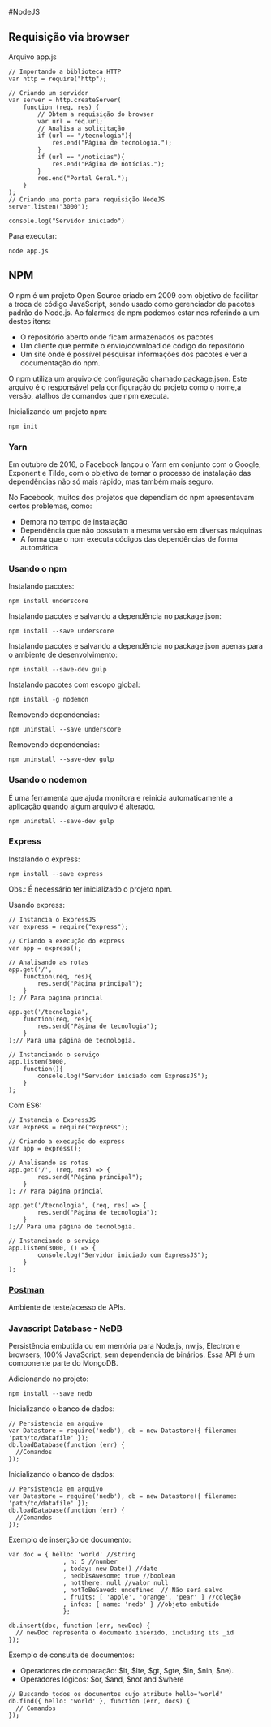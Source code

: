 #NodeJS


## Requisição via browser

Arquivo app.js

```
// Importando a biblioteca HTTP
var http = require("http");

// Criando um servidor
var server = http.createServer(
    function (req, res) {
        // Obtem a requisição do browser
        var url = req.url;
        // Analisa a solicitação
        if (url == "/tecnologia"){
            res.end("Página de tecnologia.");     
        }
        if (url == "/noticias"){
            res.end("Página de notícias.");
        }
        res.end("Portal Geral.");
    }
);
// Criando uma porta para requisição NodeJS
server.listen("3000");

console.log("Servidor iniciado")

```

Para executar:

```
node app.js
```


## NPM

O npm é um projeto Open Source criado em 2009 com objetivo de facilitar a troca de código JavaScript, sendo usado como gerenciador de pacotes padrão do Node.js. Ao falarmos de npm podemos estar nos referindo a um destes itens:

- O repositório aberto onde ficam armazenados os pacotes
- Um cliente que permite o envio/download de código do repositório
- Um site onde é possível pesquisar informações dos pacotes e ver a documentação do npm.

O npm utiliza um arquivo de configuração chamado package.json. Este arquivo é o responsável pela configuração do projeto como o nome,a versão, atalhos de comandos que npm executa.

Inicializando um projeto npm:

```
npm init
```


### Yarn

Em outubro de 2016, o Facebook lançou o Yarn em conjunto com o Google, Exponent e Tilde, com o objetivo de tornar o processo de instalação das dependências não só mais rápido, mas também mais seguro.

No Facebook, muitos dos projetos que dependiam do npm apresentavam certos problemas, como:

- Demora no tempo de instalação
- Dependência que não possuíam a mesma versão em diversas máquinas
- A forma que o npm executa códigos das dependências de forma automática


### Usando o npm

Instalando pacotes:

```
npm install underscore
```

Instalando pacotes e salvando a dependência no package.json:

```
npm install --save underscore
```

Instalando pacotes e salvando a dependência no package.json apenas para o ambiente de desenvolvimento:

```
npm install --save-dev gulp
```

Instalando pacotes com escopo global:

```
npm install -g nodemon
```

Removendo dependencias:

```
npm uninstall --save underscore 
```

Removendo dependencias:

```
npm uninstall --save-dev gulp 
```


### Usando o nodemon

É uma ferramenta que ajuda monitora e reinicia automaticamente a aplicação quando algum arquivo é alterado.

```
npm uninstall --save-dev gulp 
```

### Express

Instalando o express:

```
npm install --save express
```

Obs.: É necessário ter inicializado o projeto npm.

Usando express:

```
// Instancia o ExpressJS
var express = require("express");

// Criando a execução do express
var app = express();

// Analisando as rotas
app.get('/', 
    function(req, res){
        res.send("Página principal");
    }
); // Para página princial

app.get('/tecnologia', 
    function(req, res){
        res.send("Página de tecnologia");
    }
);// Para uma página de tecnologia.

// Instanciando o serviço
app.listen(3000,
    function(){
        console.log("Servidor iniciado com ExpressJS");
    }
);
```

Com ES6:

```
// Instancia o ExpressJS
var express = require("express");

// Criando a execução do express
var app = express();

// Analisando as rotas
app.get('/', (req, res) => {
        res.send("Página principal");
    }
); // Para página princial

app.get('/tecnologia', (req, res) => {
        res.send("Página de tecnologia");
    }
);// Para uma página de tecnologia.

// Instanciando o serviço
app.listen(3000, () => {
        console.log("Servidor iniciado com ExpressJS");
    }
);
```

### [Postman](https://www.getpostman.com)

Ambiente de teste/acesso de APIs.

### Javascript Database - [NeDB](https://github.com/louischatriot/nedb)

Persistência embutida ou em memória para Node.js, nw.js, Electron e browsers, 100% JavaScript, sem dependencia de binários. Essa API é um componente parte do MongoDB.

Adicionando no projeto:

```
npm install --save nedb 
```

Inicializando o banco de dados:

```
// Persistencia em arquivo
var Datastore = require('nedb'), db = new Datastore({ filename: 'path/to/datafile' });
db.loadDatabase(function (err) {    
  //Comandos
});
```


Inicializando o banco de dados:

```
// Persistencia em arquivo
var Datastore = require('nedb'), db = new Datastore({ filename: 'path/to/datafile' });
db.loadDatabase(function (err) {    
  //Comandos
});
```

Exemplo de inserção de documento:

```
var doc = { hello: 'world' //string
               , n: 5 //number
               , today: new Date() //date
               , nedbIsAwesome: true //boolean
               , notthere: null //valor null
               , notToBeSaved: undefined  // Não será salvo
               , fruits: [ 'apple', 'orange', 'pear' ] //coleção
               , infos: { name: 'nedb' } //objeto embutido
               };

db.insert(doc, function (err, newDoc) {   
  // newDoc representa o documento inserido, including its _id
});
```

Exemplo de consulta de documentos:

- Operadores de comparação: $lt, $lte, $gt, $gte, $in, $nin, $ne). 
- Operadores lógicos: $or, $and, $not and $where

```
// Buscando todos os documentos cujo atributo hello='world'
db.find({ hello: 'world' }, function (err, docs) {
  // Comandos
});
```





